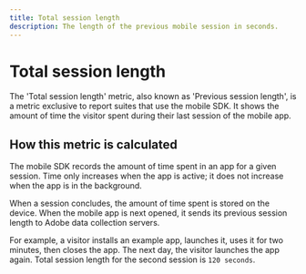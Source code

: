 ```yaml
---
title: Total session length
description: The length of the previous mobile session in seconds.
---
```


# Total session length

The 'Total session length' metric, also known as 'Previous session length', is a metric exclusive to report suites that use the mobile SDK. It shows the amount of time the visitor spent during their last session of the mobile app.

## How this metric is calculated

The mobile SDK records the amount of time spent in an app for a given session. Time only increases when the app is active; it does not increase when the app is in the background.

When a session concludes, the amount of time spent is stored on the device. When the mobile app is next opened, it sends its previous session length to Adobe data collection servers.

For example, a visitor installs an example app, launches it, uses it for two minutes, then closes the app. The next day, the visitor launches the app again. Total session length for the second session is `120 seconds`.